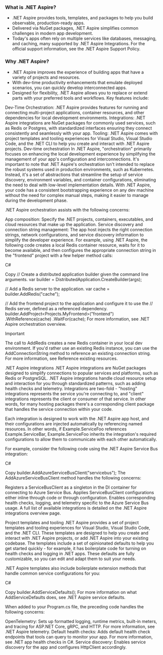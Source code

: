 ### What is .NET Aspire?
  * .NET Aspire provides tools, templates, and packages to help you build observable, production-ready apps. 
  * Delivered via NuGet packages, .NET Aspire simplifies common challenges in modern app development.
  * Today's apps often rely on multiple services like databases, messaging, and caching, many supported by .NET Aspire Integrations. For the official support information, see the .NET Aspire Support Policy.

### Why .NET Aspire?
  * .NET Aspire improves the experience of building apps that have a variety of projects and resources.
  * With dev-time productivity enhancements that emulate deployed scenarios, you can quickly develop interconnected apps.
  * Designed for flexibility, .NET Aspire allows you to replace or extend parts with your preferred tools and workflows. Key features include:

Dev-Time Orchestration: .NET Aspire provides features for running and connecting multi-project applications, container resources, and other dependencies for local development environments.
Integrations: .NET Aspire integrations are NuGet packages for commonly used services, such as Redis or Postgres, with standardized interfaces ensuring they connect consistently and seamlessly with your app.
Tooling: .NET Aspire comes with project templates and tooling experiences for Visual Studio, Visual Studio Code, and the .NET CLI to help you create and interact with .NET Aspire projects.
Dev-time orchestration
In .NET Aspire, "orchestration" primarily focuses on enhancing the local development experience by simplifying the management of your app's configuration and interconnections. It's important to note that .NET Aspire's orchestration isn't intended to replace the robust systems used in production environments, such as Kubernetes. Instead, it's a set of abstractions that streamline the setup of service discovery, environment variables, and container configurations, eliminating the need to deal with low-level implementation details. With .NET Aspire, your code has a consistent bootstrapping experience on any dev machine without the need for complex manual steps, making it easier to manage during the development phase.

.NET Aspire orchestration assists with the following concerns:

App composition: Specify the .NET projects, containers, executables, and cloud resources that make up the application.
Service discovery and connection string management: The app host injects the right connection strings, network configurations, and service discovery information to simplify the developer experience.
For example, using .NET Aspire, the following code creates a local Redis container resource, waits for it to become available, and then configures the appropriate connection string in the "frontend" project with a few helper method calls:

C#

Copy
// Create a distributed application builder given the command line arguments.
var builder = DistributedApplication.CreateBuilder(args);

// Add a Redis server to the application.
var cache = builder.AddRedis("cache");

// Add the frontend project to the application and configure it to use the 
// Redis server, defined as a referenced dependency.
builder.AddProject<Projects.MyFrontend>("frontend")
       .WithReference(cache)
       .WaitFor(cache);
For more information, see .NET Aspire orchestration overview.

 Important

The call to AddRedis creates a new Redis container in your local dev environment. If you'd rather use an existing Redis instance, you can use the AddConnectionString method to reference an existing connection string. For more information, see Reference existing resources.

.NET Aspire integrations
.NET Aspire integrations are NuGet packages designed to simplify connections to popular services and platforms, such as Redis or PostgreSQL. .NET Aspire integrations handle cloud resource setup and interaction for you through standardized patterns, such as adding health checks and telemetry. Integrations are two-fold - "hosting" integrations represents the service you're connecting to, and "client" integrations represents the client or consumer of that service. In other words, for many hosting packages there's a corresponding client package that handles the service connection within your code.

Each integration is designed to work with the .NET Aspire app host, and their configurations are injected automatically by referencing named resources. In other words, if Example.ServiceFoo references Example.ServiceBar, Example.ServiceFoo inherits the integration's required configurations to allow them to communicate with each other automatically.

For example, consider the following code using the .NET Aspire Service Bus integration:

C#

Copy
builder.AddAzureServiceBusClient("servicebus");
The AddAzureServiceBusClient method handles the following concerns:

Registers a ServiceBusClient as a singleton in the DI container for connecting to Azure Service Bus.
Applies ServiceBusClient configurations either inline through code or through configuration.
Enables corresponding health checks, logging, and telemetry specific to the Azure Service Bus usage.
A full list of available integrations is detailed on the .NET Aspire integrations overview page.

Project templates and tooling
.NET Aspire provides a set of project templates and tooling experiences for Visual Studio, Visual Studio Code, and the .NET CLI. These templates are designed to help you create and interact with .NET Aspire projects, or add .NET Aspire into your existing codebase. The templates include a set of opinionated defaults to help you get started quickly - for example, it has boilerplate code for turning on health checks and logging in .NET apps. These defaults are fully customizable, so you can edit and adapt them to suit your needs.

.NET Aspire templates also include boilerplate extension methods that handle common service configurations for you:

C#

Copy
builder.AddServiceDefaults();
For more information on what AddServiceDefaults does, see .NET Aspire service defaults.

When added to your Program.cs file, the preceding code handles the following concerns:

OpenTelemetry: Sets up formatted logging, runtime metrics, built-in meters, and tracing for ASP.NET Core, gRPC, and HTTP. For more information, see .NET Aspire telemetry.
Default health checks: Adds default health check endpoints that tools can query to monitor your app. For more information, see .NET app health checks in C#.
Service discovery: Enables service discovery for the app and configures HttpClient accordingly.
